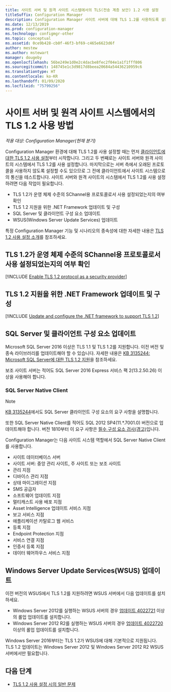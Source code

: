 ```yaml
---
title: 사이트 서버 및 원격 사이트 시스템에서의 TLS(전송 계층 보안) 1.2 사용 설정
titleSuffix: Configuration Manager
description: Configuration Manager 사이트 서버에 대해 TLS 1.2를 사용하도록 설정하는 방법에 대한 정보입니다.
ms.date: 12/13/2019
ms.prod: configuration-manager
ms.technology: configmgr-other
ms.topic: conceptual
ms.assetid: 0ce9b428-cb0f-46f3-bf69-c465e6623d6f
author: mestew
ms.author: mstewart
manager: dougeby
ms.openlocfilehash: 56be249e1d0e2c4dacbe8fec2f04e1a1f1fff806
ms.sourcegitcommit: 148745e1c3d9817d8beea20684a54436210959c6
ms.translationtype: HT
ms.contentlocale: ko-KR
ms.lasthandoff: 01/09/2020
ms.locfileid: "75799256"
---
```

# <a name="how-to-enable-tls-12-on-the-site-servers-and-remote-site-systems"></a>사이트 서버 및 원격 사이트 시스템에서의 TLS 1.2 사용 방법

*적용 대상: Configuration Manager(현재 분기)*

Configuration Manager 환경에 대해 TLS 1.2를 사용 설정할 때는 먼저 [클라이언트에 대한 TLS 1.2 사용 설정](/sccm/core/plan-design/security/enable-tls-1-2-client)부터 시작합니다. 그리고 두 번째로는 사이트 서버와 원격 사이트의 시스템에서 TLS 1.2를 사용 설정합니다. 마지막으로는 서버 측에서 오래된 프로토콜을 사용하지 않도록 설정할 수도 있으므로 그 전에 클라이언트에서 사이트 시스템으로의 통신을 테스트합니다. 사이트 서버와 원격 사이트의 시스템에서 TLS 1.2를 사용 설정하려면 다음 작업이 필요합니다.

- TLS 1.2가 운영 체제 수준의 SChannel용 프로토콜로서 사용 설정되었는지의 여부 확인
- TLS 1.2 지원을 위한 .NET Framework 업데이트 및 구성
- SQL Server 및 클라이언트 구성 요소 업데이트
- WSUS(Windows Server Update Services) 업데이트

특정 Configuration Manager 기능 및 시나리오의 종속성에 대한 자세한 내용은 [TLS 1.2 사용 설정 소개](/sccm/core/plan-design/security/enable-tls-1-2)를 참조하세요. 

## <a name="bkmk_protocol"></a> TLS 1.2가 운영 체제 수준의 SChannel용 프로토콜로서 사용 설정되었는지의 여부 확인

[!INCLUDE [Enable TLS 1.2 protocol as a security provider](includes/enable-tls-1-2-protocol-security-provider.md)]

## <a name="bkmk_net"></a> TLS 1.2 지원을 위한 .NET Framework 업데이트 및 구성

[!INCLUDE [Update and configure the .NET framework to support TLS 1.2](includes/update-net-framework-to-support-tls-1-2.md)]


## <a name="bkmk_sql"></a> SQL Server 및 클라이언트 구성 요소 업데이트

Microsoft SQL Server 2016 이상은 TLS 1.1 및 TLS 1.2를 지원합니다. 이전 버전 및 종속 라이브러리를 업데이트해야 할 수 있습니다. 자세한 내용은 [KB 3135244: Microsoft SQL Server에 대한 TLS 1.2 지원](https://support.microsoft.com/help/3135244/tls-1-2-support-for-microsoft-sql-server)을 참조하세요.

보조 사이트 서버는 적어도 SQL Server 2016 Express 서비스 팩 2(13.2.50.26) 이상을 사용해야 합니다.

### <a name="bkmk_sql-client"></a> SQL Server Native Client

> [!NOTE]
> [KB 3135244](https://support.microsoft.com/help/3135244/tls-1-2-support-for-microsoft-sql-server)에서도 SQL Server 클라이언트 구성 요소의 요구 사항을 설명합니다.

또한 SQL Server Native Client를 적어도 SQL 2012 SP4(11.*.7001.0) 버전으로 업데이트해야 합니다. 버전 1810부터 이 요구 사항은 [필수 구성 요소 검사(경고)](/sccm/core/servers/deploy/install/list-of-prerequisite-checks#sql-server-native-client)입니다.

Configuration Manager는 다음 사이트 시스템 역할에서 SQL Server Native Client를 사용합니다.

- 사이트 데이터베이스 서버
- 사이트 서버: 중앙 관리 사이트, 주 사이트 또는 보조 사이트
- 관리 지점
- 디바이스 관리 지점
- 상태 마이그레이션 지점
- SMS 공급자
- 소프트웨어 업데이트 지점
- 멀티캐스트 사용 배포 지점
- Asset Intelligence 업데이트 서비스 지점
- 보고 서비스 지점
- 애플리케이션 카탈로그 웹 서비스
- 등록 지점
- Endpoint Protection 지점
- 서비스 연결 지점
- 인증서 등록 지점
- 데이터 웨어하우스 서비스 지점


## <a name="bkmk_wsus"></a> Windows Server Update Services(WSUS) 업데이트

이전 버전의 WSUS에서 TLS 1.2를 지원하려면 WSUS 서버에서 다음 업데이트를 설치하세요.

- Windows Server 2012를 실행하는 WSUS 서버의 경우 [업데이트 4022721](https://support.microsoft.com/help/4022721) 이상의 롤업 업데이트를 설치합니다.
- Windows Server 2012 R2를 실행하는 WSUS 서버의 경우 [업데이트 4022720](https://support.microsoft.com/help/4022720) 이상의 롤업 업데이트를 설치합니다.

Windows Server 2016부터는 TLS 1.2가 WSUS에 대해 기본적으로 지원됩니다.  TLS 1.2 업데이트는 Windows Server 2012 및 Windows Server 2012 R2 WSUS 서버에서만 필요합니다.

## <a name="next-steps"></a>다음 단계

- [TLS 1.2 사용 설정 시의 일반 문제](/sccm/core/plan-design/security/enable-tls-1-2-troubleshoot)
